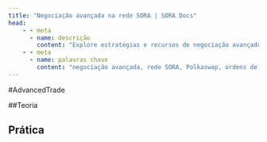 ```yaml
---
title: "Negociação avançada na rede SORA | SORA Docs"
head:
    - - meta
      - name: descrição
        content: "Explore estratégias e recursos de negociação avançados na bolsa descentralizada Polkaswap da rede SORA. Aprenda sobre ordens de limite, ordens de stop-loss e outras funcionalidades de negociação avançadas que permitem otimizar suas atividades de negociação e aproveitar as oportunidades de mercado dentro do ecossistema SORA."
    - - meta
      - name: palavras chave
        content: "negociação avançada, rede SORA, Polkaswap, ordens de limite, ordens de stop-loss, funcionalidades de negociação"
---
```


#AdvancedTrade

##Teoria

<!-- @include: /snippets/advanced-trading-theory.md -->

## Prática

<!-- @include: /snippets/advanced-trading-polkaswap.md -->
